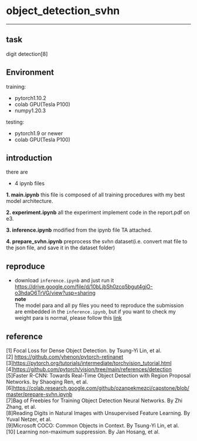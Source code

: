 # object_detection_svhn
---
## task
digit detection[8]
## Environment
training:
- pytorch1.10.2
- colab GPU(Tesla P100)
- numpy1.20.3</br>

testing:</br>
- pytorch1.9 or newer
- colab GPU(Tesla P100)
## introduction
there are 
- 4 ipynb files

**1. main.ipynb**
this file is composed of all training procedures with my best model architecture.

**2. experiment.ipynb**
all the experiment implement code in the report.pdf on e3.

**3. inference.ipynb**
modified from the ipynb file TA attached.

**4. prepare_svhn.ipynb**
preprocess the svhn dataset(i.e. convert mat file to the json file, and save it in the dataset folder)

## reproduce
- download `inference.ipynb` and just run it
https://drive.google.com/file/d/10bLjbSh0zcq5bgut4gjO-o3hdaO6TrVG/view?usp=sharing
</br>**note** </br>
The model para and all py files you need to reproduce the submission are embedded in the `inference.ipynb`, but if you want to check my weight para is normal, please follow this [link](https://drive.google.com/file/d/1fP4ZEEfgL05pj3hRZ8oqmaZ0uK1SM6Vi/view?usp=sharing)
## reference
[1] Focal Loss for Dense Object Detection. by Tsung-Yi Lin, et al.</br>
[2] https://github.com/yhenon/pytorch-retinanet</br>
[3]https://pytorch.org/tutorials/intermediate/torchvision_tutorial.html </br>
[4]https://github.com/pytorch/vision/tree/main/references/detection</br>
[5]Faster R-CNN: Towards Real-Time Object Detection with Region Proposal Networks. by Shaoqing Ren, et al.</br>
[6]https://colab.research.google.com/github/ozanpekmezci/capstone/blob/master/prepare-svhn.ipynb </br>
[7]Bag of Freebies for Training Object Detection Neural Networks. By Zhi Zhang, et al.</br>
[8]Reading Digits in Natural Images with Unsupervised Feature Learning. By 
Yuval Netzer, et al.</br>
[9]Microsoft COCO: Common Objects in Context. By Tsung-Yi Lin, et al.</br>
[10] Learning non-maximum suppression. By Jan Hosang, et al.



